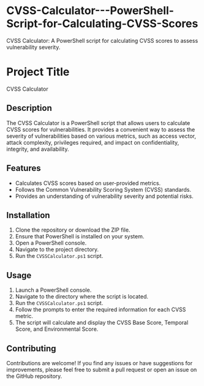 # CVSS-Calculator---PowerShell-Script-for-Calculating-CVSS-Scores
CVSS Calculator: A PowerShell script for calculating CVSS scores to assess vulnerability severity.
# Project Title

CVSS Calculator

## Description

The CVSS Calculator is a PowerShell script that allows users to calculate CVSS scores for vulnerabilities. It provides a convenient way to assess the severity of vulnerabilities based on various metrics, such as access vector, attack complexity, privileges required, and impact on confidentiality, integrity, and availability.

## Features

- Calculates CVSS scores based on user-provided metrics.
- Follows the Common Vulnerability Scoring System (CVSS) standards.
- Provides an understanding of vulnerability severity and potential risks.

## Installation

1. Clone the repository or download the ZIP file.
2. Ensure that PowerShell is installed on your system.
3. Open a PowerShell console.
4. Navigate to the project directory.
5. Run the `CVSSCalculator.ps1` script.

## Usage

1. Launch a PowerShell console.
2. Navigate to the directory where the script is located.
3. Run the `CVSSCalculator.ps1` script.
4. Follow the prompts to enter the required information for each CVSS metric.
5. The script will calculate and display the CVSS Base Score, Temporal Score, and Environmental Score.

## Contributing

Contributions are welcome! If you find any issues or have suggestions for improvements, please feel free to submit a pull request or open an issue on the GitHub repository.

